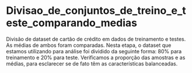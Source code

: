 # Divisao_de_conjuntos_de_treino_e_teste_comparando_medias
Divisão de dataset de cartão de crédito em dados de treinamento e testes. As médias de ambos foram comparadas.
Nesta etapa, o dataset que estamos utilizando para análise foi dividido da seguinte forma: 80% para treinamento e 20% para teste. Verificamos a proporção das amostras e as médias, para esclarecer se de fato têm as características balanceadas.
